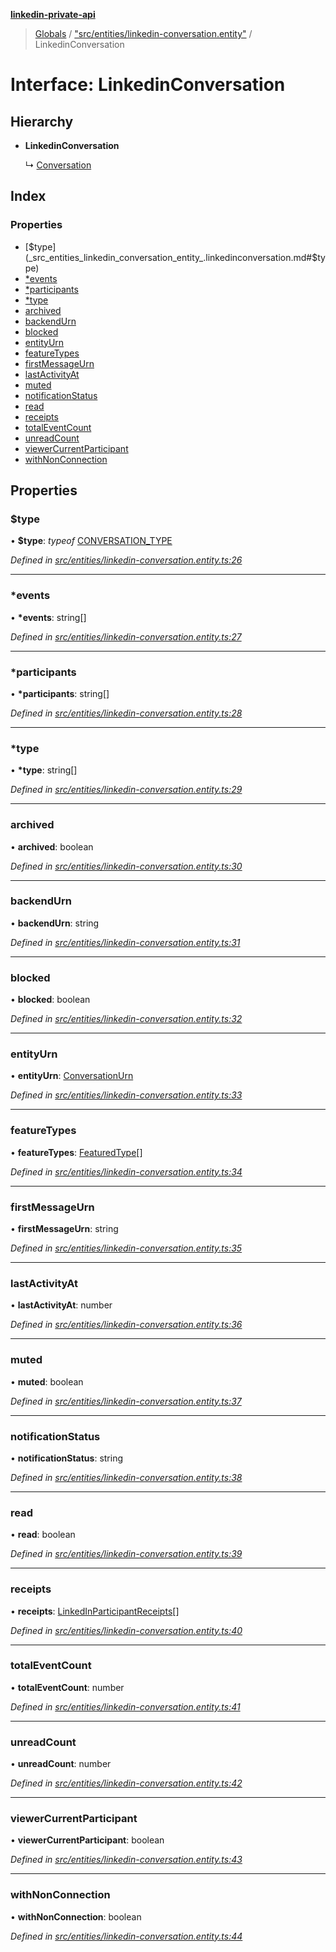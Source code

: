 **[linkedin-private-api](../README.md)**

> [Globals](../globals.md) / ["src/entities/linkedin-conversation.entity"](../modules/_src_entities_linkedin_conversation_entity_.md) / LinkedinConversation

# Interface: LinkedinConversation

## Hierarchy

- **LinkedinConversation**

  ↳ [Conversation](_src_entities_conversation_entity_.conversation.md)

## Index

### Properties

- [$type](_src_entities_linkedin_conversation_entity_.linkedinconversation.md#$type)
- [\*events](_src_entities_linkedin_conversation_entity_.linkedinconversation.md#*events)
- [\*participants](_src_entities_linkedin_conversation_entity_.linkedinconversation.md#*participants)
- [\*type](_src_entities_linkedin_conversation_entity_.linkedinconversation.md#*type)
- [archived](_src_entities_linkedin_conversation_entity_.linkedinconversation.md#archived)
- [backendUrn](_src_entities_linkedin_conversation_entity_.linkedinconversation.md#backendurn)
- [blocked](_src_entities_linkedin_conversation_entity_.linkedinconversation.md#blocked)
- [entityUrn](_src_entities_linkedin_conversation_entity_.linkedinconversation.md#entityurn)
- [featureTypes](_src_entities_linkedin_conversation_entity_.linkedinconversation.md#featuretypes)
- [firstMessageUrn](_src_entities_linkedin_conversation_entity_.linkedinconversation.md#firstmessageurn)
- [lastActivityAt](_src_entities_linkedin_conversation_entity_.linkedinconversation.md#lastactivityat)
- [muted](_src_entities_linkedin_conversation_entity_.linkedinconversation.md#muted)
- [notificationStatus](_src_entities_linkedin_conversation_entity_.linkedinconversation.md#notificationstatus)
- [read](_src_entities_linkedin_conversation_entity_.linkedinconversation.md#read)
- [receipts](_src_entities_linkedin_conversation_entity_.linkedinconversation.md#receipts)
- [totalEventCount](_src_entities_linkedin_conversation_entity_.linkedinconversation.md#totaleventcount)
- [unreadCount](_src_entities_linkedin_conversation_entity_.linkedinconversation.md#unreadcount)
- [viewerCurrentParticipant](_src_entities_linkedin_conversation_entity_.linkedinconversation.md#viewercurrentparticipant)
- [withNonConnection](_src_entities_linkedin_conversation_entity_.linkedinconversation.md#withnonconnection)

## Properties

### $type

• **$type**: _typeof_ [CONVERSATION_TYPE](../modules/_src_entities_linkedin_conversation_entity_.md#conversation_type)

_Defined in [src/entities/linkedin-conversation.entity.ts:26](https://github.com/eilonmore/linkedin-private-api/blob/354b20a/src/entities/linkedin-conversation.entity.ts#L26)_

---

### \*events

• **\*events**: string[]

_Defined in [src/entities/linkedin-conversation.entity.ts:27](https://github.com/eilonmore/linkedin-private-api/blob/354b20a/src/entities/linkedin-conversation.entity.ts#L27)_

---

### \*participants

• **\*participants**: string[]

_Defined in [src/entities/linkedin-conversation.entity.ts:28](https://github.com/eilonmore/linkedin-private-api/blob/354b20a/src/entities/linkedin-conversation.entity.ts#L28)_

---

### \*type

• **\*type**: string[]

_Defined in [src/entities/linkedin-conversation.entity.ts:29](https://github.com/eilonmore/linkedin-private-api/blob/354b20a/src/entities/linkedin-conversation.entity.ts#L29)_

---

### archived

• **archived**: boolean

_Defined in [src/entities/linkedin-conversation.entity.ts:30](https://github.com/eilonmore/linkedin-private-api/blob/354b20a/src/entities/linkedin-conversation.entity.ts#L30)_

---

### backendUrn

• **backendUrn**: string

_Defined in [src/entities/linkedin-conversation.entity.ts:31](https://github.com/eilonmore/linkedin-private-api/blob/354b20a/src/entities/linkedin-conversation.entity.ts#L31)_

---

### blocked

• **blocked**: boolean

_Defined in [src/entities/linkedin-conversation.entity.ts:32](https://github.com/eilonmore/linkedin-private-api/blob/354b20a/src/entities/linkedin-conversation.entity.ts#L32)_

---

### entityUrn

• **entityUrn**: [ConversationUrn](../modules/_src_entities_linkedin_conversation_entity_.md#conversationurn)

_Defined in [src/entities/linkedin-conversation.entity.ts:33](https://github.com/eilonmore/linkedin-private-api/blob/354b20a/src/entities/linkedin-conversation.entity.ts#L33)_

---

### featureTypes

• **featureTypes**: [FeaturedType](../enums/_src_entities_linkedin_conversation_entity_.featuredtype.md)[]

_Defined in [src/entities/linkedin-conversation.entity.ts:34](https://github.com/eilonmore/linkedin-private-api/blob/354b20a/src/entities/linkedin-conversation.entity.ts#L34)_

---

### firstMessageUrn

• **firstMessageUrn**: string

_Defined in [src/entities/linkedin-conversation.entity.ts:35](https://github.com/eilonmore/linkedin-private-api/blob/354b20a/src/entities/linkedin-conversation.entity.ts#L35)_

---

### lastActivityAt

• **lastActivityAt**: number

_Defined in [src/entities/linkedin-conversation.entity.ts:36](https://github.com/eilonmore/linkedin-private-api/blob/354b20a/src/entities/linkedin-conversation.entity.ts#L36)_

---

### muted

• **muted**: boolean

_Defined in [src/entities/linkedin-conversation.entity.ts:37](https://github.com/eilonmore/linkedin-private-api/blob/354b20a/src/entities/linkedin-conversation.entity.ts#L37)_

---

### notificationStatus

• **notificationStatus**: string

_Defined in [src/entities/linkedin-conversation.entity.ts:38](https://github.com/eilonmore/linkedin-private-api/blob/354b20a/src/entities/linkedin-conversation.entity.ts#L38)_

---

### read

• **read**: boolean

_Defined in [src/entities/linkedin-conversation.entity.ts:39](https://github.com/eilonmore/linkedin-private-api/blob/354b20a/src/entities/linkedin-conversation.entity.ts#L39)_

---

### receipts

• **receipts**: [LinkedInParticipantReceipts](_src_entities_linkedin_conversation_entity_.linkedinparticipantreceipts.md)[]

_Defined in [src/entities/linkedin-conversation.entity.ts:40](https://github.com/eilonmore/linkedin-private-api/blob/354b20a/src/entities/linkedin-conversation.entity.ts#L40)_

---

### totalEventCount

• **totalEventCount**: number

_Defined in [src/entities/linkedin-conversation.entity.ts:41](https://github.com/eilonmore/linkedin-private-api/blob/354b20a/src/entities/linkedin-conversation.entity.ts#L41)_

---

### unreadCount

• **unreadCount**: number

_Defined in [src/entities/linkedin-conversation.entity.ts:42](https://github.com/eilonmore/linkedin-private-api/blob/354b20a/src/entities/linkedin-conversation.entity.ts#L42)_

---

### viewerCurrentParticipant

• **viewerCurrentParticipant**: boolean

_Defined in [src/entities/linkedin-conversation.entity.ts:43](https://github.com/eilonmore/linkedin-private-api/blob/354b20a/src/entities/linkedin-conversation.entity.ts#L43)_

---

### withNonConnection

• **withNonConnection**: boolean

_Defined in [src/entities/linkedin-conversation.entity.ts:44](https://github.com/eilonmore/linkedin-private-api/blob/354b20a/src/entities/linkedin-conversation.entity.ts#L44)_
